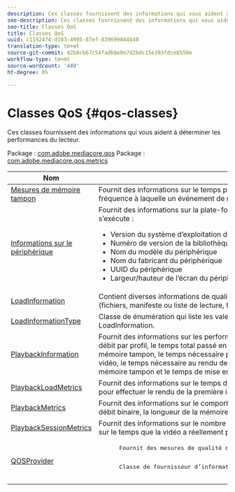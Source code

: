 ```yaml
---
description: Ces classes fournissent des informations qui vous aident à déterminer les performances du lecteur.
seo-description: Ces classes fournissent des informations qui vous aident à déterminer les performances du lecteur.
seo-title: Classes QoS
title: Classes QoS
uuid: c1192474-d183-4995-87ef-839699844b48
translation-type: tm+mt
source-git-commit: d2b8cb67c54fadb8e0e7d2bdc15e393fdce8550e
workflow-type: tm+mt
source-wordcount: '449'
ht-degree: 0%

---
```



# Classes QoS {#qos-classes}

Ces classes fournissent des informations qui vous aident à déterminer les performances du lecteur.

Package : [com.adobe.mediacore.qos](https://help.adobe.com/en_US/primetime/api/psdk/asdoc-dhls_1.4/com/adobe/mediacore/qos/package-detail.html) Package : [com.adobe.mediacore.qos.metrics](https://help.adobe.com/en_US/primetime/api/psdk/asdoc-dhls_1.4/com/adobe/mediacore/qos/metrics/package-detail.html)

<table frame="all" colsep="1" rowsep="1" id="table_2893EFF9755149159A4F94E781C76B6E"> 
 <thead> 
  <tr rowsep="1"> 
   <th colname="1" class="entry"> Nom </th> 
   <th colname="2" class="entry"> Description </th> 
  </tr> 
 </thead>
 <tbody> 
  <tr rowsep="1"> 
   <td colname="1"><span class="codeph"><a href="https://help.adobe.com/en_US/primetime/api/psdk/asdoc-dhls_1.4/com/adobe/mediacore/qos/metrics/BufferingMetrics.html" format="html" scope="external"> Mesures de mémoire tampon</a></span> </td> 
   <td colname="2"> Fournit des informations sur le temps passé par le lecteur lors de la mise en mémoire tampon et la fréquence à laquelle un événement de mise en mémoire tampon s’est produit. </td> 
  </tr> 
  <tr rowsep="1"> 
   <td colname="1"><span class="codeph"><a href="https://help.adobe.com/en_US/primetime/api/psdk/asdoc-dhls_1.4/com/adobe/mediacore/qos/DeviceInformation.html" format="html" scope="external"> Informations sur le périphérique</a></span> </td> 
   <td colname="2">Fournit des informations sur la plate-forme et le système d’exploitation sur lesquels TVSDK s’exécute : 
    <ul id="ul_0DE69F3B38E84964AB98DCCD11E5E123"> 
     <li id="li_19B2D1889FCA4B0F8FCB0EE8F87353B2">Version du système d’exploitation de la plate-forme </li> 
     <li id="li_CA35F4A48FD34555AC7D7832D5997AD4">Numéro de version de la bibliothèque TVSDK </li> 
     <li id="li_30D38320C2A3440E92C0A477FFFBF9A0">Nom du modèle du périphérique </li> 
     <li id="li_2D15164B987E405685B96A900EBF041D">Nom du fabricant du périphérique </li> 
     <li id="li_B78485CB9580444DB9694404706BA191">UUID du périphérique </li> 
     <li id="li_841EA77499B44F0692192F9DE1A798E4">Largeur/hauteur de l’écran du périphérique </li> 
    </ul> </td> 
  </tr> 
  <tr rowsep="1"> 
   <td colname="1"><span class="codeph"><a href="https://help.adobe.com/en_US/primetime/api/psdk/asdoc-dhls_1.4/com/adobe/mediacore/qos/LoadInformation.html" format="html" scope="external"> LoadInformation</a></span> </td> 
   <td colname="2"> Contient diverses informations de qualité de service sur le chargement de diverses ressources (fichiers, manifeste ou liste de lecture, fragments/segments, pistes, etc.). </td> 
  </tr> 
  <tr rowsep="1"> 
   <td colname="1"><span class="codeph"><a href="https://help.adobe.com/en_US/primetime/api/psdk/asdoc-dhls_1.4/com/adobe/mediacore/qos/LoadInformationType.html" format="html" scope="external"> LoadInformationType</a></span> </td> 
   <td colname="2"> Classe de énumération qui liste les valeurs possibles pour la propriété de type des objets LoadInformation. </td> 
  </tr> 
  <tr rowsep="1"> 
   <td colname="1"><span class="codeph"><a href="https://help.adobe.com/en_US/primetime/api/psdk/asdoc-dhls_1.4/com/adobe/mediacore/qos/PlaybackInformation.html" format="html" scope="external"> PlaybackInformation</a></span> </td> 
   <td colname="2"> Fournit des informations sur les performances de la lecture. Cela inclut la fréquence d’images, le débit par profil, le temps total passé en mémoire tampon, le nombre de tentatives de mise en mémoire tampon, le temps nécessaire pour obtenir le premier octet à partir du premier fragment vidéo, le temps nécessaire au rendu de la première image, la longueur actuellement mise en mémoire tampon et le temps de mise en mémoire tampon. </td> 
  </tr> 
  <tr rowsep="1"> 
   <td colname="1"><span class="codeph"><a href="https://help.adobe.com/en_US/primetime/api/psdk/asdoc-dhls_1.4/com/adobe/mediacore/qos/metrics/PlaybackLoadMetrics.html" format="html" scope="external"> PlaybackLoadMetrics</a></span> </td> 
   <td colname="2"> Fournit des informations sur le temps de chargement du média, sur le temps nécessaire au lecteur pour effectuer le rendu de la première image ou, en cas d’erreur, sur l’échec du lecteur. </td> 
  </tr> 
  <tr rowsep="1"> 
   <td colname="1"><span class="codeph"><a href="https://help.adobe.com/en_US/primetime/api/psdk/asdoc-dhls_1.4/com/adobe/mediacore/qos/metrics/PlaybackMetrics.html" format="html" scope="external"> PlaybackMetrics</a></span> </td> 
   <td colname="2"> Fournit des informations sur le comportement de la lecture. Cela inclut la fréquence d’images, le débit binaire, la longueur de la mémoire tampon, etc. </td> 
  </tr> 
  <tr rowsep="1"> 
   <td colname="1"><span class="codeph"><a href="https://help.adobe.com/en_US/primetime/api/psdk/asdoc-dhls_1.4/com/adobe/mediacore/qos/metrics/PlaybackSessionMetrics.html" format="html" scope="external"> PlaybackSessionMetrics</a></span> </td> 
   <td colname="2"> Fournit des informations sur le nombre de secondes que le lecteur a passées pendant la lecture et sur le temps que la vidéo a réellement passé à l’écran. </td> 
  </tr> 
  <tr rowsep="1"> 
   <td colname="1"><span class="codeph"><a href="https://help.adobe.com/en_US/primetime/api/psdk/asdoc-dhls_1.4/com/adobe/mediacore/qos/QOSProvider.html" format="html" scope="external"> QOSProvider</a></span> </td> 
   <td colname="2">
    <pre>
      Fournit des mesures de qualité de service essentielles pour la lecture et le périphérique.
    </pre>
    <pre>
      Classe de fournisseur d’informations QOS.
    </pre> </td> 
  </tr> 
 </tbody> 
</table>


